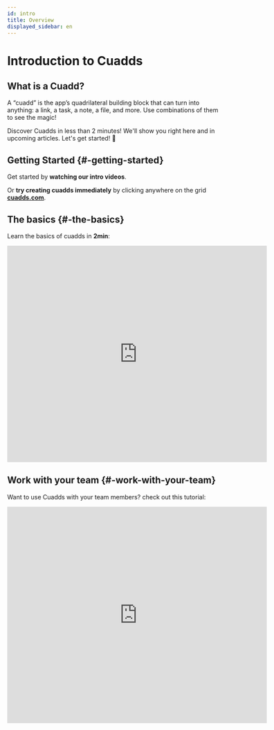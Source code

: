 ```yaml
---
id: intro
title: Overview 
displayed_sidebar: en
---
```


# Introduction to Cuadds

## What is a Cuadd?

A “cuadd” is the app’s quadrilateral building block that can turn into anything: a link, a task, a note, a file, and more. Use combinations of them to see the magic!

Discover Cuadds in less than 2 minutes! We'll show you right here and in upcoming articles. Let's get started! 📍

## Getting Started {#-getting-started}

Get started by **watching our intro videos**.

Or **try creating cuadds immediately** by clicking anywhere on the grid **[cuadds.com](https://cuadds.com)**.

## The basics {#-the-basics}

Learn the basics of cuadds in **2min**:

<div className="docvideos vp-center">
<iframe className="vp-center docvideos" title="vimeo-player" src="https://player.vimeo.com/video/860251286?h=bb55c82265" width="600" height="500" frameBorder="0" allowFullScreen></iframe>
</div>

## Work with your team {#-work-with-your-team}

Want to use Cuadds with your team members? check out this tutorial:

<div className="docvideos vp-center">
<iframe className="vp-center docvideos" title="vimeo-player" src="https://player.vimeo.com/video/860254459?h=76daa56946" width="600" height="500" frameBorder="0" allowFullScreen></iframe>
</div>
